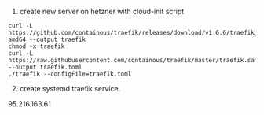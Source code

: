 1. create new server on hetzner with cloud-init script

```
curl -L https://github.com/containous/traefik/releases/download/v1.6.6/traefik_linux-amd64 --output traefik
chmod +x traefik
curl -L https://raw.githubusercontent.com/containous/traefik/master/traefik.sample.toml --output traefik.toml
./traefik --configFile=​traefik.toml
```

2. create systemd traefik service.

95.216.163.61